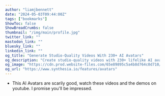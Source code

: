 ```yaml
---
author: "liamjbennett"
date: "2024-05-03T09:44:00Z"
tags: ["bookmarks"]
ShowToc: false
ShowBreadCrumbs: false
thumbnail: "/img/main/profile.jpg"
twitter_link: ""
mastodon_link: ""
bluesky_link: ""
linkedin_link: ""
og_title: "Generate Studio-Quality Videos With 230+ AI Avatars"
og_description: "Create studio-quality videos with 230+ lifelike AI avatars. Easily generate engaging, natural avatar videos in 140+ languages."
og_image: "https://cdn.prod.website-files.com/65e89895c5a4b8d764c0d710/664dff84b972812764843b0f_NEW_OG.gif"
og_url: "https://www.synthesia.io/features/avatars"
---
```

- This AI Avatars are scarily good, watch these videos and the demos on youtube. I promise you'll be impressed.